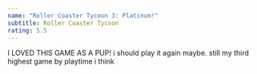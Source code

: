 ```yaml
---
name: "Roller Coaster Tycoon 3: Platinum!"
subtitle: Roller Coaster Tycoon
rating: 5.5
---
```


I LOVED THIS GAME AS A PUP! i should play it again maybe. still my third highest game by playtime i think
